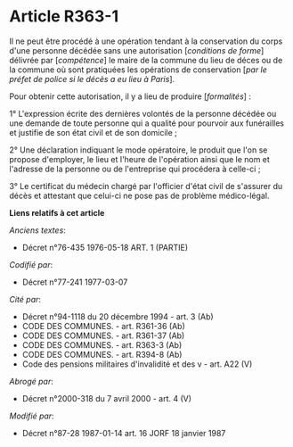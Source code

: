 # Article R363-1

Il ne peut être procédé à une opération tendant à la conservation du corps d'une personne décédée sans une autorisation
[*conditions de forme*] délivrée par [*compétence*] le maire de la commune du lieu de déces ou de la commune où sont
pratiquées les opérations de conservation [*par le préfet de police si le décès a eu lieu à Paris*].

Pour obtenir cette autorisation, il y a lieu de produire [*formalités*] :

1° L'expression écrite des dernières volontés de la personne décédée ou une demande de toute personne qui a qualité pour
pourvoir aux funérailles et justifie de son état civil et de son domicile ;

2° Une déclaration indiquant le mode opératoire, le produit que l'on se propose d'employer, le lieu et l'heure de l'opération
ainsi que le nom et l'adresse de la personne ou de l'entreprise qui procédera à celle-ci ;

3° Le certificat du médecin chargé par l'officier d'état civil de s'assurer du décès et attestant que celui-ci ne pose pas de
problème médico-légal.

**Liens relatifs à cet article**

_Anciens textes_:

  - Décret n°76-435 1976-05-18 ART. 1 (PARTIE)

_Codifié par_:

  - Décret n°77-241 1977-03-07

_Cité par_:

  - Décret n°94-1118 du 20 décembre 1994 - art. 3 (Ab)
  - CODE DES COMMUNES. - art. R361-36 (Ab)
  - CODE DES COMMUNES. - art. R361-37 (Ab)
  - CODE DES COMMUNES. - art. R363-3 (Ab)
  - CODE DES COMMUNES. - art. R394-8 (Ab)
  - Code des pensions militaires d'invalidité et des v - art. A22 (V)

_Abrogé par_:

  - Décret n°2000-318 du 7 avril 2000 - art. 4 (V)

_Modifié par_:

  - Décret n°87-28 1987-01-14 art. 16 JORF 18 janvier 1987

